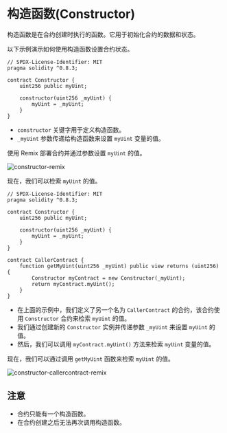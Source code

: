 # 构造函数(Constructor)

构造函数是在合约创建时执行的函数。它用于初始化合约的数据和状态。

以下示例演示如何使用构造函数设置合约状态。

```solidity
// SPDX-License-Identifier: MIT
pragma solidity ^0.8.3;

contract Constructor {
    uint256 public myUint;

    constructor(uint256 _myUint) {
        myUint = _myUint;
    }
}
```

- `constructor` 关键字用于定义构造函数。
- `_myUint` 参数传递给构造函数来设置 `myUint` 变量的值。

使用 Remix 部署合约并通过参数设置 `myUint` 的值。

![constructor-remix](https://user-images.githubusercontent.com/67719429/135930641-b002d9a7-72f1-422e-a3c3-e0e8af7c05e0.png)

现在，我们可以检索 `myUint` 的值。

```solidity
// SPDX-License-Identifier: MIT
pragma solidity ^0.8.3;

contract Constructor {
    uint256 public myUint;

    constructor(uint256 _myUint) {
        myUint = _myUint;
    }
}

contract CallerContract {
    function getMyUint(uint256 _myUint) public view returns (uint256) {
        Constructor myContract = new Constructor(_myUint);
        return myContract.myUint();
    }
}
```

- 在上面的示例中，我们定义了另一个名为 `CallerContract` 的合约，该合约使用 `Constructor` 合约来检索 `myUint` 的值。
- 我们通过创建新的 `Constructor` 实例并传递参数 `_myUint` 来设置 `myUint` 的值。
- 然后，我们可以调用 `myContract.myUint()` 方法来检索 `myUint` 变量的值。

现在，我们可以通过调用 `getMyUint` 函数来检索 `myUint` 的值。

![constructor-callercontract-remix](https://user-images.githubusercontent.com/67719429/135930684-a9d9f3ea-258c-479b-8d43-2b2e7beef26f.png)

## 注意

- 合约只能有一个构造函数。
- 在合约创建之后无法再次调用构造函数。
